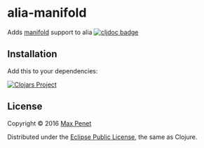 # alia-manifold

Adds [manifold](https://github.com/ztellman/manifold) support to alia
[![cljdoc badge](https://cljdoc.xyz/badge/cc.qbits/alia-manifold)](https://cljdoc.xyz/d/cc.qbits/alia-manifold/CURRENT)

## Installation

Add this to your dependencies:

[![Clojars Project](https://img.shields.io/clojars/v/cc.qbits/alia-manifold.svg)](https://clojars.org/cc.qbits/alia-manifold)

## License

Copyright © 2016 [Max Penet](http://twitter.com/mpenet)

Distributed under the
[Eclipse Public License](http://www.eclipse.org/legal/epl-v10.html),
the same as Clojure.
